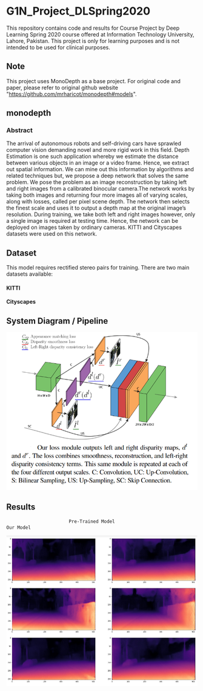 # G1N_Project_DLSpring2020
This repository contains code and results for Course Project by Deep Learning Spring 2020 course offered at Information Technology University, Lahore, Pakistan. This project is only for learning purposes and is not intended to be used for clinical purposes.

## Note
This project uses MonoDepth as a base project. For original code and paper, please refer to original github website "https://github.com/mrharicot/monodepth#models".

## monodepth

### Abstract
The arrival of autonomous robots and self-driving cars have sprawled computer vision demanding novel and more rigid work in this field. Depth Estimation is one such application whereby we estimate the distance between various objects in an image or a video frame. Hence, we extract out spatial information. We can mine out this information by algorithms and related techniques but, we propose a deep network that solves the same problem. We pose the problem as an image reconstruction by taking left and right images from a calibrated binocular camera.The network works by taking both images and returning four more images all of varying scales, along with losses, called per pixel scene depth. The network then selects the finest scale and uses it to output a depth map at the original image’s resolution. During training, we take both left and right images however, only a single image is required at testing time. Hence, the network can be deployed on images taken by ordinary cameras. KITTI and Cityscapes datasets were used on this network.

## Dataset
This model requires rectified stereo pairs for training.
There are two main datasets available:
#### KITTI
#### Cityscapes

## System Diagram / Pipeline
![pipeline](/readme_images/pipeline.png)

## Results
                           Pre-Trained Model                                            Our Model
![bresults](/readme_images/bresults.jpeg)

